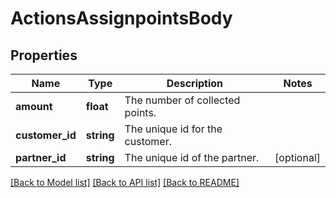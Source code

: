 # ActionsAssignpointsBody

## Properties
Name | Type | Description | Notes
------------ | ------------- | ------------- | -------------
**amount** | **float** | The number of collected points. | 
**customer_id** | **string** | The unique id for the customer. | 
**partner_id** | **string** | The unique id of the partner. | [optional] 

[[Back to Model list]](../../README.md#documentation-for-models) [[Back to API list]](../../README.md#documentation-for-api-endpoints) [[Back to README]](../../README.md)

